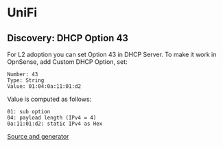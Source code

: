 # UniFi

## Discovery: DHCP Option 43

For L2 adoption you can set Option 43 in DHCP Server. To make it work in OpnSense, add Custom DHCP Option, set:

```
Number: 43
Type: String
Value: 01:04:0a:11:01:d2
```

Value is computed as follows:

```
01: sub option
04: payload length (IPv4 = 4)
0a:11:01:d2: static IPv4 as Hex
```

[Source and generator](https://tcpip.wtf/en/unifi-l3-adoption-with-dhcp-option-43-on-pfsense-mikrotik-and-others.htm)
